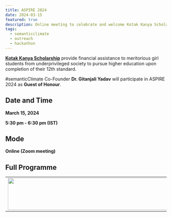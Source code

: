 ```yaml
---
title: ASPIRE 2024  
date: 2024-03-15
featured: true
description: Online meeting to celebrate and welcome Kotak Kanya Scholars
tags:
  - semanticclimate
  - outreach
  - hackathon
---
```


[**Kotak Kanya Scholarship**](https://www.collegedekho.com/kotak-kanya-scholarship-dsp-13) provide financial assistance to meritorious girl students from underprivileged society to pursue higher education upon completion of their 12th standard.

#semanticClimate Co-Founder **Dr. Gitanjali Yadav** will participate in ASPIRE 2024 as **Guest of Honour**.

## Date and Time

**March 15, 2024**

**5:30 pm - 6:30 pm (IST)**

## Mode

**Online (Zoom meeting)**

## Full Programme 

<table>
  <tr>
    <td>
      <img src='{{ "/static/img/aspire_schedule.jpeg" | url }}' width="500" height="100">
    </td>
  </tr>
</table>












